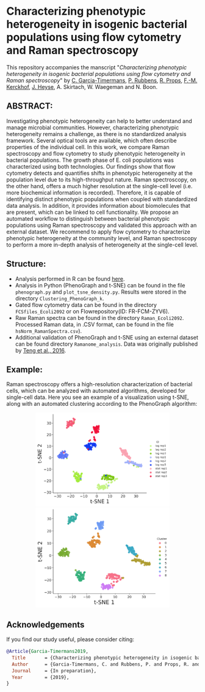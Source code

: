 # Characterizing phenotypic heterogeneity in isogenic bacterial populations using flow cytometry and Raman spectroscopy

This repository accompanies the manscript "*Characterizing phenotypic heterogeneity in isogenic bacterial populations using flow cytometry and Raman spectroscopy*" by [C. Garcia-Timermans](https://github.com/Cristina-GT), [P. Rubbens](https://github.com/prubbens), [R. Props](https://github.com/rprops), [F.-M. Kerckhof](https://github.com/FMKerckhof), [J. Heyse](https://github.com/jeheyse), A. Skirtach,  W. Waegeman and N. Boon. 

## ABSTRACT: 
Investigating phenotypic heterogeneity can help to better understand and manage microbial communities. However, characterizing phenotypic heterogeneity remains a challenge, as there is no standardized analysis framework. Several optical tools are available, which often describe properties of the individual cell. In this work, we compare Raman spectroscopy and flow cytometry to study phenotypic heterogeneity in bacterial populations. The growth phase of E. coli populations was characterized using both technologies. Our findings show that flow cytometry detects and quantifies shifts in phenotypic heterogeneity at the population level due to its high-throughput nature. Raman spectroscopy, on the other hand, offers a much higher resolution at the single-cell level (i.e. more biochemical information is recorded). Therefore, it is capable of identifying distinct phenotypic populations when coupled with standardized data analysis. In addition, it provides information about biomolecules that are present, which can be linked to cell functionality. We propose an automated workflow to distinguish between bacterial phenotypic populations using Raman spectroscopy and validated this approach with an external dataset. We recommend to apply flow cytometry to characterize phenotypic heterogeneity at the community level, and Raman spectroscopy to perform a more in-depth analysis of heterogeneity at the single-cell level. 

## Structure: 
* Analysis performed in R can be found [here](https://github.com/CMET-UGent/FCMvsRaman/blob/master/Analysis_Phenotyping%20isogenic%20bacterial%20populations%20using%20flow%20cytometry%20and%20Raman%20spectroscopy.Rmd). 
* Analysis in Python (PhenoGraph and t-SNE) can be found in the file ``phenograph.py`` and ``plot_tsne_density.py``. Results were stored in the directory ``Clustering_PhenoGraph_k``. 
* Gated flow cytometry data can be found  in the directory ``FCSfiles_Ecoli2092`` or on Flowrepository(ID: FR-FCM-ZYV6). 
* Raw Raman spectra can be found in the directory ``Raman_Ecoli2092``. Processed Raman data, in .CSV format, can be found in the file ``hsNorm_RamanSpectra.csv``).
* Additional validation of PhenoGraph and t-SNE using an external dataset can be found directory ``Ramanome_analysis``. Data was originally published by [Teng et al., 2016](https://www.nature.com/articles/srep34359). 

## Example: 
Raman spectroscopy offers a high-resolution characterization of bacterial cells, which can be analyzed with automated algorithms, developed for single-cell data. Here you see an example of a visualization using t-SNE, along with an automated clustering according to the PhenoGraph algorithm:  

<p align="center">
  <img src="./Figures/TSNE_RAMAN.png" width="350"/>
  <img src="./Figures/TSNE_Pheno_k30.png" width="350"/>
</p>


## Acknowledgements
If you find our study useful, please consider citing: 
``` bibtex
@Article{Garcia-Timermans2019,
  Title       = {Characterizing phenotypic heterogeneity in isogenic bacterial populations using flow cytometry and Raman spectroscopy},
  Author      = {Garcia-Timermans, C. and Rubbens, P. and Props, R. and Kerckhof, F.-M. and Heyse, J. and Skirtach, A. and Boon, N. and Waegeman, W. },
  Journal     = {In preparation},
  Year        = {2019},
}
```
